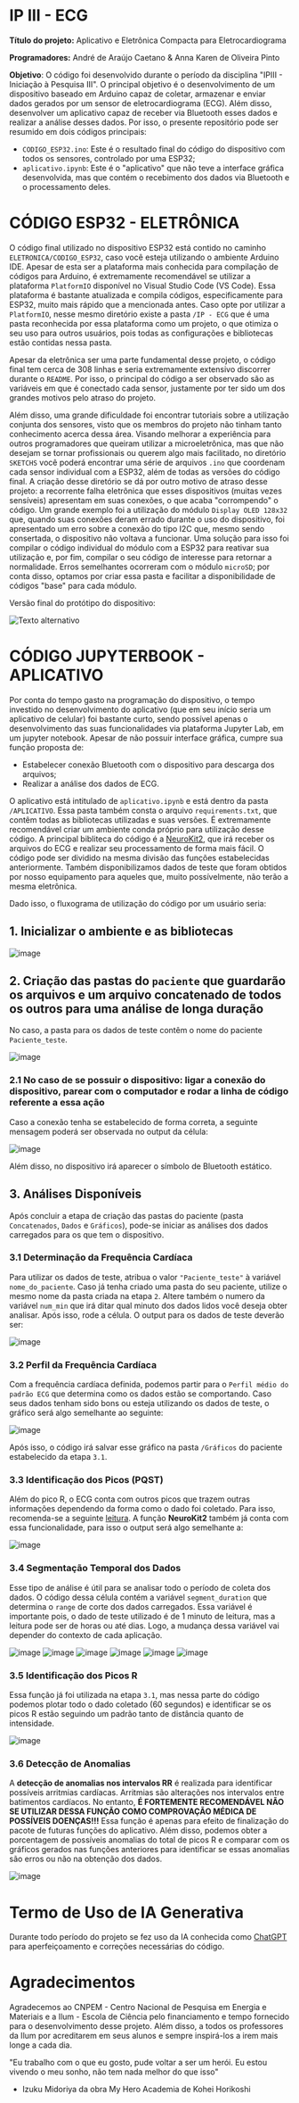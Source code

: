 # IP III - ECG

**Título do projeto:** Aplicativo e Eletrônica Compacta para Eletrocardiograma

**Programadores:** André de Araújo Caetano & Anna Karen de Oliveira Pinto

**Objetivo**: O código foi desenvolvido durante o período da disciplina "IPIII - Iniciação à Pesquisa III". O principal objetivo é o desenvolvimento de um dispositivo baseado em Arduino capaz de coletar, armazenar e enviar dados gerados por um sensor de eletrocardiograma (ECG). Além disso, desenvolver um aplicativo capaz de receber via Bluetooth esses dados e realizar a análise desses dados. Por isso, o presente repositório pode ser resumido em dois códigos principais:
- `CODIGO_ESP32.ino`: Este é o resultado final do código do dispositivo com todos os sensores, controlado por uma ESP32;
- `aplicativo.ipynb`: Este é o "aplicativo" que não teve a interface gráfica desenvolvida, mas que contém o recebimento dos dados via Bluetooth e o processamento deles.

# CÓDIGO ESP32 - ELETRÔNICA

O código final utilizado no dispositivo ESP32 está contido no caminho `ELETRONICA/CODIGO_ESP32`, caso você esteja utilizando o ambiente Arduino IDE. Apesar de esta ser a plataforma mais conhecida para compilação de códigos para Arduino, é extremamente recomendável se utilizar a plataforma `PlatformIO` disponível no Visual Studio Code (VS Code). Essa plataforma é bastante atualizada e compila códigos, especificamente para ESP32, muito mais rápido que a mencionada antes. Caso opte por utilizar a `PlatformIO`, nesse mesmo diretório existe a pasta `/IP - ECG` que é uma pasta reconhecida por essa plataforma como um projeto, o que otimiza o seu uso para outros usuários, pois todas as configurações e bibliotecas estão contidas nessa pasta.

Apesar da eletrônica ser uma parte fundamental desse projeto, o código final tem cerca de 308 linhas e seria extremamente extensivo discorrer durante o `README`. Por isso, o principal do código a ser observado são as variáveis em que é conectado cada sensor, justamente por ter sido um dos grandes motivos pelo atraso do projeto. 

Além disso, uma grande dificuldade foi encontrar tutoriais sobre a utilização conjunta dos sensores, visto que os membros do projeto não tinham tanto conhecimento acerca dessa área. Visando melhorar a experiência para outros programadores que queiram utilizar a microeletrônica, mas que não desejam se tornar profissionais ou querem algo mais facilitado, no diretório `SKETCHS` você poderá encontrar uma série de arquivos `.ino` que coordenam cada sensor individual com a ESP32, além de todas as versões do código final. A criação desse diretório se dá por outro motivo de atraso desse projeto: a recorrente falha eletrônica que esses dispositivos (muitas vezes sensíveis) apresentam em suas conexões, o que acaba "corrompendo" o código. Um grande exemplo foi a utilização do módulo `Display OLED 128x32` que, quando suas conexões deram errado durante o uso do dispositivo, foi apresentado um erro sobre a conexão do tipo I2C que, mesmo sendo consertada, o dispositivo não voltava a funcionar. Uma solução para isso foi compilar o código individual do módulo com a ESP32 para reativar sua utilização e, por fim, compilar o seu código de interesse para retornar a normalidade. Erros semelhantes ocorreram com o módulo `microSD`; por conta disso, optamos por criar essa pasta e facilitar a disponibilidade de códigos "base" para cada módulo.

Versão final do protótipo do dispositivo:

![Texto alternativo](ELETRONICA/Foto_dispositivo_real.jpeg)

# CÓDIGO JUPYTERBOOK - APLICATIVO

Por conta do tempo gasto na programação do dispositivo, o tempo investido no desenvolvimento do aplicativo (que em seu início seria um aplicativo de celular) foi bastante curto, sendo possível apenas o desenvolvimento das suas funcionalidades via plataforma Jupyter Lab, em um jupyter notebook. Apesar de não possuir interface gráfica, cumpre sua função proposta de:
- Estabelecer conexão Bluetooth com o dispositivo para descarga dos arquivos;
- Realizar a análise dos dados de ECG.

O aplicativo está intitulado de `aplicativo.ipynb` e está dentro da pasta `/APLICATIVO`. Essa pasta também consta o arquivo `requirements.txt`, que contêm todas as bibliotecas utilizadas e suas versões. É extremamente recomendável criar um ambiente conda próprio para utilização desse código. A principal bibliteca do código é a [NeuroKit2](https://github.com/neuropsychology/NeuroKit), que irá receber os arquivos do ECG e realizar seu processamento de forma mais fácil. O código pode ser dividido na mesma divisão das funções estabelecidas anteriormente. Também disponibilizamos dados de teste que foram obtidos por nosso equipamento para aqueles que, muito possívelmente, não terão a mesma eletrônica. 

Dado isso, o fluxograma de utilização do código por um usuário seria:

## 1. Inicializar o ambiente e as bibliotecas

![image](https://github.com/user-attachments/assets/d4853f87-3b3a-4867-926f-0d778da56523)

## 2. Criação das pastas do `paciente` que guardarão os arquivos e um arquivo concatenado de todos os outros para uma análise de longa duração
No caso, a pasta para os dados de teste contêm o nome do paciente `Paciente_teste`.

![image](https://github.com/user-attachments/assets/1be87248-13ff-4ec6-b145-1ef54b7f2c2d)

### 2.1 No caso de se possuir o dispositivo: ligar a conexão do dispositivo, parear com o computador e rodar a linha de código referente a essa ação

Caso a conexão tenha se estabelecido de forma correta, a seguinte mensagem poderá ser observada no output da célula:

![image](https://github.com/user-attachments/assets/cf3d4331-8580-407e-a722-9308c161dd7c)

Além disso, no dispositivo irá aparecer o símbolo de Bluetooth estático.

## 3. Análises Disponíveis

Após concluir a etapa de criação das pastas do paciente (pasta `Concatenados`, `Dados` e `Gráficos`), pode-se iniciar as análises dos dados carregados para os que tem o dispositivo.

### 3.1 Determinação da Frequência Cardíaca

Para utilizar os dados de teste, atribua o valor `"Paciente_teste"` à variável `nome_do_paciente`. Caso já tenha criado uma pasta do seu paciente, utilize o mesmo nome da pasta criada na etapa `2`. Altere também o numero da variável `num_min` que irá ditar qual minuto dos dados lidos você deseja obter analisar. Após isso, rode a célula. O output para os dados de teste deverão ser:

![image](https://github.com/user-attachments/assets/c0885630-2886-452f-ab8f-dcdf8d52b20e)

### 3.2 Perfil da Frequência Cardíaca

Com a frequência cardíaca definida, podemos partir para o `Perfil médio do padrão ECG` que determina como os dados estão se comportando. Caso seus dados tenham sido bons ou esteja utilizando os dados de teste, o gráfico será algo semelhante ao seguinte:

![image](https://github.com/user-attachments/assets/792568ea-14c2-4ce6-a071-e2203e44a4ce)

Após isso, o código irá salvar esse gráfico na pasta `/Gráficos` do paciente estabelecido da etapa `3.1`.

### 3.3 Identificação dos Picos (PQST)

Além do pico R, o ECG conta com outros picos que trazem outras informações dependendo da forma como o dado foi coletado. Para isso, recomenda-se a seguinte [leitura](https://pt.my-ekg.com/generalidades-ecg/intervalos-segmentos-ecg.html). A função **NeuroKit2** também já conta com essa funcionalidade, para isso o output será algo semelhante a:

![image](https://github.com/user-attachments/assets/cdc92a10-aea1-43b7-9505-320ca773909b)

### 3.4 Segmentação Temporal dos Dados

Esse tipo de análise é útil para se analisar todo o período de coleta dos dados. O código dessa célula contém a variável `segment_duration` que determina o `range` de corte dos dados carregados. Essa variável é importante pois, o dado de teste utilizado é de 1 minuto de leitura, mas a leitura pode ser de horas ou até dias. Logo, a mudança dessa variável vai depender do contexto de cada aplicação.

![image](https://github.com/user-attachments/assets/991bbf13-5b17-4d93-8760-fd9ee7e8ad7b)
![image](https://github.com/user-attachments/assets/f96907f7-2b9b-4927-8d51-fd12cb3155b3)
![image](https://github.com/user-attachments/assets/a81553c9-26e4-4f03-a9ef-b953570c0d4f)
![image](https://github.com/user-attachments/assets/5970a341-6b32-4d5b-99b9-d59170671668)
![image](https://github.com/user-attachments/assets/2bd8fc71-23d8-4f9b-b625-27c51f4a1820)
![image](https://github.com/user-attachments/assets/e0ec1137-01f0-42ee-bca1-85b2eebe3807)

### 3.5 Identificação dos Picos R

Essa função já foi utilizada na etapa `3.1`, mas nessa parte do código podemos plotar todo o dado coletado (60 segundos) e identificar se os picos R estão seguindo um padrão tanto de distância quanto de intensidade.

![image](https://github.com/user-attachments/assets/0072411e-7d73-4065-a8f6-1481c05cab36)

### 3.6 Detecção de Anomalias

A **detecção de anomalias nos intervalos RR** é realizada para identificar possíveis arritmias cardíacas. Arritmias são alterações nos intervalos entre batimentos cardíacos. No entanto, **É FORTEMENTE RECOMENDÁVEL NÃO SE UTILIZAR DESSA FUNÇÃO COMO COMPROVAÇÃO MÉDICA DE POSSÍVEIS DOENÇAS!!!** Essa função é apenas para efeito de finalização do pacote de futuras funções do aplicativo. Além disso, podemos obter a porcentagem de possíveis anomalias do total de picos R e comparar com os gráficos gerados nas funções anteriores para identificar se essas anomalias são erros ou não na obtenção dos dados.

![image](https://github.com/user-attachments/assets/f278ba93-ef9d-46b9-8282-cd30ac99aa3c)

# Termo de Uso de IA Generativa

Durante todo período do projeto se fez uso da IA conhecida como [ChatGPT](https://chatgpt.com) para aperfeiçoamento e correções necessárias do código.

# Agradecimentos

Agradecemos ao CNPEM - Centro Nacional de Pesquisa em Energia e Materiais e a Ilum - Escola de Ciência pelo financiamento e tempo fornecido para o desenvolvimento desse projeto. Além disso, a todos os professores da Ilum por acreditarem em seus alunos e sempre inspirá-los a irem mais longe a cada dia.

"Eu trabalho com o que eu gosto, pude voltar a ser um herói. Eu estou vivendo o meu sonho, não tem nada melhor do que isso" 
- Izuku Midoriya da obra My Hero Academia de Kohei Horikoshi













